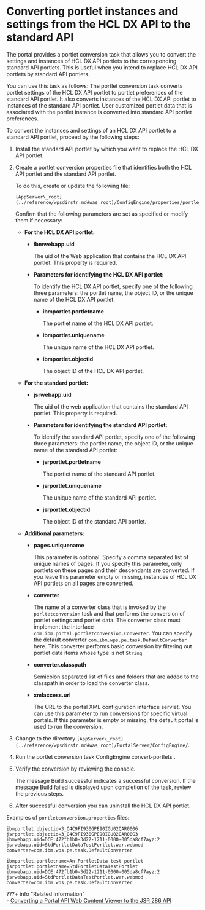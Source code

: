 # Converting portlet instances and settings from the HCL DX API to the standard API

The portal provides a portlet conversion task that allows you to convert the settings and instances of HCL DX API portlets to the corresponding standard API portlets. This is useful when you intend to replace HCL DX API portlets by standard API portlets.

You can use this task as follows: The portlet conversion task converts portlet settings of the HCL DX API portlet to portlet preferences of the standard API portlet. It also converts instances of the HCL DX API portlet to instances of the standard API portlet. User customized portlet data that is associated with the portlet instance is converted into standard API portlet preferences.

To convert the instances and settings of an HCL DX API portlet to a standard API portlet, proceed by the following steps:

1.  Install the standard API portlet by which you want to replace the HCL DX API portlet.

2.  Create a portlet conversion properties file that identifies both the HCL API portlet and the standard API portlet.

    To do this, create or update the following file:

    ```
    [AppServer\_root](../reference/wpsdirstr.md#was_root)/ConfigEngine/properties/portletconversion.properties
    ```

    Confirm that the following parameters are set as specified or modify them if necessary:

    -   **For the HCL DX API portlet:**

        -   **ibmwebapp.uid**

            The uid of the Web application that contains the HCL DX API portlet. This property is required.

        -   **Parameters for identifying the HCL DX API portlet:**

            To identify the HCL DX API portlet, specify one of the following three parameters: the portlet name, the object ID, or the unique name of the HCL DX API portlet:

            -   **ibmportlet.portletname**

                The portlet name of the HCL DX API portlet.

            -   **ibmportlet.uniquename**

                The unique name of the HCL DX API portlet.

            -   **ibmportlet.objectid**

                The object ID of the HCL DX API portlet.

    -   **For the standard portlet:**

        -   **jsrwebapp.uid**

            The uid of the web application that contains the standard API portlet. This property is required.

        -   **Parameters for identifying the standard API portlet:**

            To identify the standard API portlet, specify one of the following three parameters: the portlet name, the object ID, or the unique name of the standard API portlet:

            -   **jsrportlet.portletname**

                The portlet name of the standard API portlet.

            -   **jsrportlet.uniquename**

                The unique name of the standard API portlet.

            -   **jsrportlet.objectid**

                The object ID of the standard API portlet.

    -   **Additional parameters:**

        -   **pages.uniquename**

            This parameter is optional. Specify a comma separated list of unique names of pages. If you specify this parameter, only portlets on these pages and their descendants are converted. If you leave this parameter empty or missing, instances of HCL DX API portlets on all pages are converted.

        -   **converter**

            The name of a converter class that is invoked by the `porltetconversion` task and that performs the conversion of portlet settings and portlet data. The converter class must implement the interface `com.ibm.portal.portletconversion.Converter`. You can specify the default converter `com.ibm.wps.pe.task.DefaultConverter` here. This converter performs basic conversion by filtering out portlet data items whose type is not `String`.

        -   **converter.classpath**

            Semicolon separated list of files and folders that are added to the classpath in order to load the converter class.

        -   **xmlaccess.url**

            The URL to the portal XML configuration interface servlet. You can use this parameter to run conversions for specific virtual portals. If this parameter is empty or missing, the default portal is used to run the conversion.

3.  Change to the directory `[AppServer\_root](../reference/wpsdirstr.md#was_root)/PortalServer/ConfigEngine/`.

4.  Run the portlet conversion task ConfigEngine convert-portlets .

5.  Verify the conversion by reviewing the console.

    The message Build successful indicates a successful conversion. If the message Build failed is displayed upon completion of the task, review the previous steps.

6.  After successful conversion you can uninstall the HCL DX API portlet.


Examples of `portletconversion.properties` files:

```
ibmportlet.objectid=3_O4C9FI930GPE90IGU02QAR0006
jsrportlet.objectid=3_O4C9FI930GPE90IGU02QAR00G3
ibmwebapp.uid=DCE:472fb1b0-3d22-1211-0000-005da8cf7ayz:2
jsrwebapp.uid=StdPortletDataTestPortlet.war.webmod
converter=com.ibm.wps.pe.task.DefaultConverter
```

```
ibmportlet.portletname=An PortletData test portlet
jsrportlet.portletname=StdPortletDataTestPortlet
ibmwebapp.uid=DCE:472fb1b0-3d22-1211-0000-005da8cf7ayz:2
jsrwebapp.uid=StdPortletDataTestPortlet.war.webmod
converter=com.ibm.wps.pe.task.DefaultConverter

```


???+ info "Related information"  
    -   [Converting a Portal API Web Content Viewer to the JSR 286 API](../../../../deployment/manage/migrate/next_steps/post_mig_activities/portal_task/wcm_post_mig_update/migrt_ptlt_api_wcm.md)


